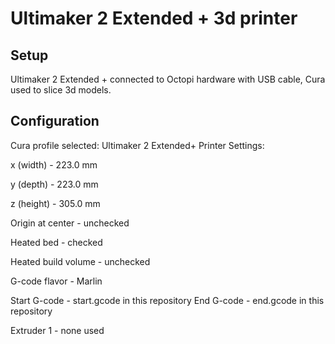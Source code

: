 # Ultimaker 2 Extended + 3d printer

## Setup
Ultimaker 2 Extended + connected to Octopi hardware with USB cable, Cura used to slice 3d models.

## Configuration
Cura profile selected: Ultimaker 2 Extended+
Printer Settings:

  x (width)            - 223.0 mm 

  y (depth)            - 223.0 mm 

  z (height)           - 305.0 mm 

  Origin at center     - unchecked  

  Heated bed           - checked 

  Heated build volume  - unchecked 

  G-code flavor        - Marlin 
 
Start G-code         - start.gcode in this repository
End G-code           - end.gcode in this repository

Extruder 1           - none used
